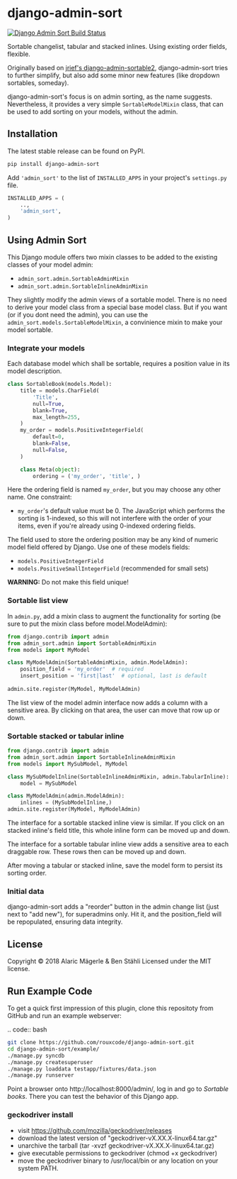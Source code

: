 # django-admin-sort

[![Django Admin Sort Build Status](https://travis-ci.org/rouxcode/django-admin-sort.svg "Django Admin Sort Build Status")](https://travis-ci.org/rouxcode/django-admin-sort)

Sortable changelist, tabular and stacked inlines. Using existing order fields, flexible.

Originally based on [jrief's django-admin-sortable2](https://github.com/jrief/django-admin-sortable2),
django-admin-sort tries to further simplify, but also add some minor new features (like dropdown sortables, someday).

django-admin-sort's focus is on admin sorting, as the name suggests. Nevertheless, it provides a very simple 
`SortableModelMixin` class, that can be used to add sorting on your models, without the admin.

## Installation

The latest stable release can be found on PyPI.
```bash
pip install django-admin-sort
```

Add ``'admin_sort'`` to the list of ``INSTALLED_APPS`` in your project's ``settings.py`` file.
```python
INSTALLED_APPS = (
    ..,
    'admin_sort',
)
```

## Using Admin Sort

This Django module offers two mixin classes to be added to the existing classes of your model
admin:

* ``admin_sort.admin.SortableAdminMixin``
* ``admin_sort.admin.SortableInlineAdminMixin``

They slightly modify the admin views of a sortable model. There is no need to derive your model
class from a special base model class. But if you want (or if you dont need the admin), you can
use the `admin_sort.models.SortableModelMixin`, a convinience mixin to make your model sortable.


### Integrate your models

Each database model which shall be sortable, requires a position value in its model description.
```python
class SortableBook(models.Model):
    title = models.CharField(
        'Title',
        null=True,
        blank=True,
        max_length=255,
    )
    my_order = models.PositiveIntegerField(
        default=0, 
        blank=False, 
        null=False,
    )

    class Meta(object):
        ordering = ('my_order', 'title', )
```

Here the ordering field is named ``my_order``, but you may choose any other name. One constraint:

* ``my_order``'s default value must be 0. The JavaScript which performs the sorting is 1-indexed,
    so this will not interfere with the order of your items, even if you're already using 0-indexed
    ordering fields.

The field used to store the ordering position may be any kind of numeric model field offered by
Django. Use one of these models fields:

* ``models.PositiveIntegerField``
* ``models.PositiveSmallIntegerField`` (recommended for small sets)

**WARNING:** Do not make this field unique!


### Sortable list view

In ``admin.py``, add a mixin class to augment the functionality for sorting (be sure to put the
mixin class before model.ModelAdmin):

```python
from django.contrib import admin
from admin_sort.admin import SortableAdminMixin
from models import MyModel

class MyModelAdmin(SortableAdminMixin, admin.ModelAdmin):
    position_field = 'my_order'  # required
    insert_position = 'first|last'  # optional, last is default
    
admin.site.register(MyModel, MyModelAdmin)
```

The list view of the model admin interface now adds a column with a sensitive area.
By clicking on that area, the user can move that row up or down.


### Sortable stacked or tabular inline
```python
from django.contrib import admin
from admin_sort.admin import SortableInlineAdminMixin
from models import MySubModel, MyModel

class MySubModelInline(SortableInlineAdminMixin, admin.TabularInline):  # or admin.StackedInline
    model = MySubModel

class MyModelAdmin(admin.ModelAdmin):
    inlines = (MySubModelInline,)
admin.site.register(MyModel, MyModelAdmin)
```

The interface for a sortable stacked inline view is similar. If you click on an stacked
inline's field title, this whole inline form can be moved up and down.

The interface for a sortable tabular inline view adds a sensitive area to each draggable row. These
rows then can be moved up and down.

After moving a tabular or stacked inline, save the model form to persist
its sorting order.


### Initial data

django-admin-sort adds a "reorder" button in the admin change list (just next to "add new"), for superadmins only.
Hit it, and the position_field will be repopulated, ensuring data integrity.
 

## License

Copyright © 2018 Alaric Mägerle & Ben Stähli
Licensed under the MIT license.


## Run Example Code

To get a quick first impression of this plugin, clone this repositoty
from GitHub and run an example webserver:

.. code:: bash
```bash
git clone https://github.com/rouxcode/django-admin-sort.git
cd django-admin-sort/example/
./manage.py syncdb
./manage.py createsuperuser
./manage.py loaddata testapp/fixtures/data.json
./manage.py runserver
```
Point a browser onto http://localhost:8000/admin/, log in and go to *Sortable books*. There you can
test the behavior of this Django app.


### geckodriver install

- visit https://github.com/mozilla/geckodriver/releases
- download the latest version of "geckodriver-vX.XX.X-linux64.tar.gz"
- unarchive the tarball (tar -xvzf geckodriver-vX.XX.X-linux64.tar.gz)
- give executable permissions to geckodriver (chmod +x geckodriver)
- move the geckodriver binary to /usr/local/bin or any location on your system PATH.
